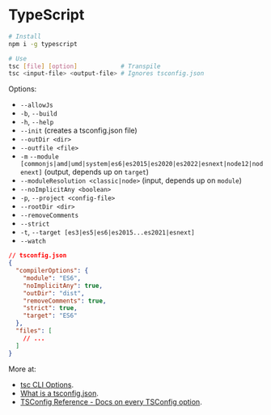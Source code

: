 # TypeScript

```bash
# Install
npm i -g typescript
```

```bash
# Use
tsc [file] [option]            # Transpile
tsc <input-file> <output-file> # Ignores tsconfig.json
```

Options:

- `--allowJs`
- `-b`, `--build`
- `-h`, `--help`
- `--init` (creates a tsconfig.json file)
- `--outDir <dir>`
- `--outfile <file>`
- `-m` `--module [commonjs|amd|umd|system|es6|es2015|es2020|es2022|esnext|node12|nodenext]` (output, depends up on `target`)
- `--moduleResolution <classic|node>` (input, depends up on `module`)
- `--noImplicitAny <boolean>`
- `-p`, `--project <config-file>`
- `--rootDir <dir>`
- `--removeComments`
- `--strict`
- `-t`, `--target [es3|es5|es6|es2015...es2021|esnext]`
- `--watch`

```json
// tsconfig.json
{
  "compilerOptions": {
    "module": "ES6",
    "noImplicitAny": true,
    "outDir": "dist",
    "removeComments": true,
    "strict": true,
    "target": "ES6"
  },
  "files": [
    // ...
  ]
}
```

More at:

- [tsc CLI Options](https://www.typescriptlang.org/docs/handbook/compiler-options.html).
- [What is a tsconfig.json](https://www.typescriptlang.org/docs/handbook/tsconfig-json.html).
- [TSConfig Reference - Docs on every TSConfig option](https://www.typescriptlang.org/tsconfig).
